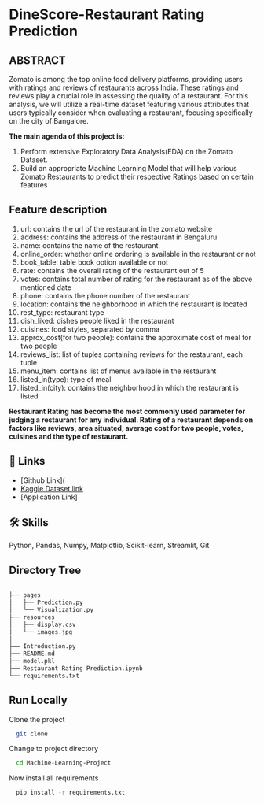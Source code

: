 # DineScore-Restaurant Rating Prediction
## ABSTRACT
Zomato is among the top online food delivery platforms, providing users with ratings and reviews of restaurants across India. These ratings and reviews play a crucial role in assessing the quality of a restaurant. For this analysis, we will utilize a real-time dataset featuring various attributes that users typically consider when evaluating a restaurant, focusing specifically on the city of Bangalore.

**The main agenda of this project is:**
1. Perform extensive Exploratory Data Analysis(EDA) on the Zomato Dataset.
2. Build an appropriate Machine Learning Model that will help various Zomato Restaurants to predict their respective Ratings based on certain features

## Feature description
1. url: contains the url of the restaurant in the zomato website
2. address: contains the address of the restaurant in Bengaluru
3. name: contains the name of the restaurant
4. online_order: whether online ordering is available in the restaurant or not
5. book_table: table book option available or not
6. rate: contains the overall rating of the restaurant out of 5
7. votes: contains total number of rating for the restaurant as of the above mentioned date
8. phone: contains the phone number of the restaurant
9. location: contains the neighborhood in which the restaurant is located
10. rest_type: restaurant type
11. dish_liked: dishes people liked in the restaurant
12. cuisines: food styles, separated by comma
13. approx_cost(for two people): contains the approximate cost of meal for two people
14. reviews_list: list of tuples containing reviews for the restaurant, each tuple
15. menu_item: contains list of menus available in the restaurant
16. listed_in(type): type of meal
17. listed_in(city): contains the neighborhood in which the restaurant is listed

**Restaurant Rating has become the most commonly used parameter for judging a restaurant for any individual. Rating of a restaurant depends on factors like reviews, area situated, average cost for two people, votes, cuisines and the type of restaurant.**


## 🔗 Links

 - [Github Link](
 - [Kaggle Dataset link](https://www.kaggle.com/datasets/himanshupoddar/zomato-bangalore-restaurants)
 - [Application Link]

## 🛠 Skills
Python, Pandas, Numpy, Matplotlib, Scikit-learn, Streamlit, Git

## Directory Tree
```bash

├── pages
│   ├── Prediction.py
│   └── Visualization.py
├── resources
│   ├── display.csv
│   └── images.jpg
│    
├── Introduction.py
├── README.md
├── model.pkl
├── Restaurant Rating Prediction.ipynb
└── requirements.txt
```

## Run Locally

Clone the project

```bash
  git clone 
```

Change to project directory

```bash
  cd Machine-Learning-Project
```
Now install all requirements

```bash
  pip install -r requirements.txt

```

